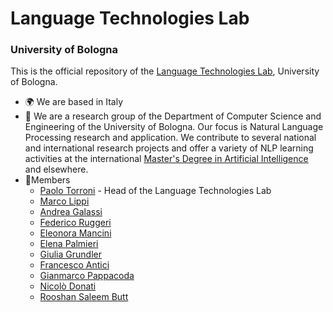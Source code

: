 # Language Technologies Lab 
### University of Bologna 

This is the official repository of the [Language Technologies Lab](https://site.unibo.it/nlp/en), University of Bologna.

* 🌍 We are based in Italy
* 🔭 We are a research group of the Department of Computer Science and Engineering of the University of Bologna. Our focus is Natural Language Processing research and application. We contribute to several national and international research projects and offer a variety of NLP learning activities at the international [Master's Degree in Artificial Intelligence](https://corsi.unibo.it/2cycle/artificial-intelligence) and elsewhere.
* 👤Members 
  * [Paolo Torroni](https://www.unibo.it/sitoweb/p.torroni) - Head of the Language Technologies Lab
  * [Marco Lippi](http://personale.unimore.it/rubrica/dettaglio/marco.lippi)
  * [Andrea Galassi](https://www.unibo.it/sitoweb/a.galassi/en)
  * [Federico Ruggeri](https://www.unibo.it/sitoweb/federico.ruggeri6)
  * [Eleonora Mancini](https://www.unibo.it/sitoweb/e.mancini/en)
  * [Elena Palmieri](https://www.unibo.it/sitoweb/e.palmieri)
  * [Giulia Grundler](https://www.unibo.it/sitoweb/giulia.grundler2)
  * [Francesco Antici](https://www.unibo.it/sitoweb/francesco.antici)
  * [Gianmarco Pappacoda](https://www.unibo.it/sitoweb/gianmarco.pappacoda)
  * [Nicolò Donati](https://www.unibo.it/sitoweb/n.donati)
  * [Rooshan Saleem Butt](https://www.unibo.it/sitoweb/rooshan.saleembutt/en)

